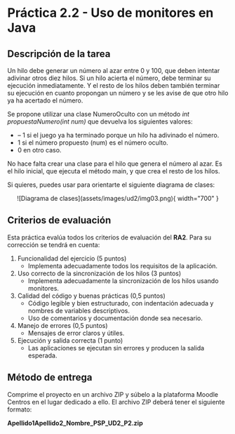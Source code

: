 # Práctica 2.2 - Uso de monitores en Java

## Descripción de la tarea

Un hilo debe generar un número al azar entre 0 y 100, que deben intentar adivinar otros diez hilos. Si un hilo acierta el número, debe terminar su ejecución inmediatamente. Y el resto de los hilos deben también terminar su ejecución en cuanto propongan un número y se les avise de que otro hilo ya ha acertado el número.

Se propone utilizar una clase NumeroOculto con un método *int propuestaNumero(int num)* que devuelva los siguientes valores:

- – 1 si el juego ya ha terminado porque un hilo ha adivinado el número.
- 1 si el número propuesto (num) es el número oculto.
- 0 en otro caso.

No hace falta crear una clase para el hilo que genera el número al azar. Es el hilo inicial, que ejecuta el método main, y que crea el resto de los hilos.

Si quieres, puedes usar para orientarte el siguiente diagrama de clases:

<center>![Diagrama de clases](assets/images/ud2/img03.png){ width="700" }</center>

## Criterios de evaluación

Esta práctica evalúa todos los criterios de evaluación del **RA2**. Para su corrección se tendrá en cuenta:

1. Funcionalidad del ejercicio (5 puntos)
	- Implementa adecuadamente todos los requisitos de la aplicación.
2. Uso correcto de la sincronización de los hilos (3 puntos)
	- Implementa adecuadamente la sincronización de los hilos usando monitores.
3. Calidad del código y buenas prácticas (0,5 puntos)
    - Código legible y bien estructurado, con indentación adecuada y nombres de variables descriptivos.
	- Uso de comentarios y documentación donde sea necesario.
4. Manejo de errores (0,5 puntos)
	- Mensajes de error claros y útiles.
5. Ejecución y salida correcta (1 punto)
	- Las aplicaciones se ejecutan sin errores y producen la salida esperada.

## Método de entrega

Comprime el proyecto en un archivo ZIP y súbelo a la plataforma Moodle Centros en el lugar dedicado a ello. El archivo ZIP deberá tener el siguiente formato:

**Apellido1Apellido2_Nombre_PSP_UD2_P2.zip**